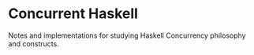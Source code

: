 # Concurrent Haskell

Notes and implementations for studying Haskell Concurrency philosophy and constructs.
